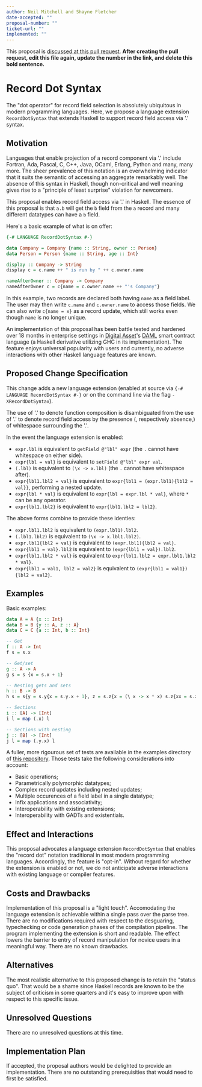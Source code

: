 ```yaml
---
author: Neil Mitchell and Shayne Fletcher
date-accepted: ""
proposal-number: ""
ticket-url: ""
implemented: ""
---
```


This proposal is [discussed at this pull request](https://github.com/ghc-proposals/ghc-proposals/pull/0>).
**After creating the pull request, edit this file again, update the number in
the link, and delete this bold sentence.**

# Record Dot Syntax

The "dot operator" for record field selection is absolutely ubiquitous in modern programming languages. Here, we propose a language extension `RecordDotSyntax` that extends Haskell to support record field access via '.' syntax.

## Motivation

Languages that enable projection of a record component via '.' include Fortran, Ada, Pascal, C, C++, Java, OCaml, Erlang, Python and many, many more. The sheer prevalence of this notation is an overwhelming indicator that it suits the semantic of accessing an aggregate remarkably well. The absence of this syntax in Haskell, though non-critical and well meaning gives rise to a "principle of least surprise" violation for newcomers.

This proposal enables record field access via '.' in Haskell. The essence of this proposal is that `a.b` will get the `b` field from the `a` record and many different datatypes can have a `b` field.

Here's a basic example of what is on offer:
```haskell
{-# LANGUAGE RecordDotSyntax #-}

data Company = Company {name :: String, owner :: Person}
data Person = Person {name :: String, age :: Int}

display :: Company -> String
display c = c.name ++ " is run by " ++ c.owner.name

nameAfterOwner :: Company -> Company
nameAfterOwner c = c{name = c.owner.name ++ "'s Company"}
```
In this example, two records are declared both having `name` as a field label. The user may then write `c.name` and `c.owner.name` to access those fields. We can also write `c{name = x}` as a record update, which still works even though `name` is no longer unique.

An implementation of this proposal has been battle tested and hardened over 18 months in enterprise settings in [Digital Asset](https://digitalasset.com/)'s [DAML](https://daml.com/) smart contract language (a Haskell derivative utilizing GHC in its implementation). The feature enjoys universal popularity with users and currently, no adverse interactions with other Haskell language features are known.

## Proposed Change Specification

This change adds a new language extension (enabled at source via `{-# LANGUAGE RecordDotSyntax #-}` or on the command line via the flag `-XRecordDotSyntax`).

The use of '.' to denote function composition is disambiguated from the use of '.' to denote record field access by the presence (, respectively absence,) of whitespace surrounding the '.'.

In the event the language extension is enabled:
* `expr.lbl` is equivalent to `getField @"lbl" expr` (the `.` cannot have whitespace on either side).
* `expr{lbl = val}` is equivalent to `setField @"lbl" expr val`.
* `(.lbl)` is equivalent to `(\x -> x.lbl)` (the `.` cannot have whitespace after).
* `expr{lbl1.lbl2 = val}` is equivalent to `expr{lbl1 = (expr.lbl1){lbl2 = val}}`, performing a nested update.
* `expr{lbl * val}` is equivalent to `expr{lbl = expr.lbl * val}`, where `*` can be any operator.
* `expr{lbl1.lbl2}` is equivalent to `expr{lbl1.lbl2 = lbl2}`.

The above forms combine to provide these identies:
* `expr.lbl1.lbl2` is equivalent to `(expr.lbl1).lbl2`.
* `(.lbl1.lbl2)` is equivalent to `(\x -> x.lbl1.lbl2)`.
* `expr.lbl1{lbl2 = val}` is equivalent to `(expr.lbl1){lbl2 = val}`.
* `expr{lbl1 = val}.lbl2` is equivalent to `(expr{lbl1 = val}).lbl2`.
* `expr{lbl1.lbl2 * val}` is equivalent to `expr{lbl1.lbl2 = expr.lbl1.lbl2 * val}`.
* `expr{lbl1 = val1, lbl2 = val2}` is equivalent to `(expr{lbl1 = val1}){lbl2 = val2}`.

## Examples

Basic examples:
```haskell
data A = A {x :: Int}
data B = B {y :: A, z :: A}
data C = C {a :: Int, b :: Int}

-- Get
f :: A -> Int
f s = s.x

-- Get/set
g :: A -> A
g s = s {x = s.x + 1}

-- Nesting gets and sets
h :: B -> B
h s = s{y = s.y{x = s.y.x + 1}, z = s.z{x = (\ x -> x * x) s.z{xx = s.z.x}.x}}

-- Sections
i :: [A] -> [Int]
i l = map (.x) l

-- Sections with nesting
j :: [B] -> [Int]
j l = map (.y.x) l
```

A fuller, more rigourous set of tests are available in the examples directory of [this repository](https://github.com/ndmitchell/record-dot-preprocessor). Those tests take the following considerations into account:
- Basic operations;
- Parametrically polymorphic datatypes;
- Complex record updates including nested updates;
- Multiple occurences of a field label in a single datatype;
- Infix applications and associativity;
- Interoperability with existing extensions;
- Interoperability with GADTs and existentials.

## Effect and Interactions

This proposal advocates a language extension `RecordDotSyntax` that enables the "record dot" notation traditional in most modern programming languages. Accordingly, the feature is "opt-in". Without regard for whether the extension is enabled or not, we do not anticipate adverse interactions with existing language or compiler features.

## Costs and Drawbacks

Implementation of this proposal is a "light touch". Accomodating the language extension is achievable within a single pass over the parse tree. There are no modifications required with respect to the desguaring, typechecking or code generation phases of the compilation pipeline. The program implementing the extension is short and readable. The effect lowers the barrier to entry of record manipulation for novice users in a meaningful way. There are no known drawbacks.

## Alternatives

The most realistic alternative to this proposed change is to retain the "status quo". That would be a shame since Haskell records are known to be the subject of criticism in some quarters and it's easy to improve upon with respect to this specific issue.

## Unresolved Questions

There are no unresolved questions at this time.


## Implementation Plan

If accepted, the proposal authors would be delighted to provide an implementation. There are no outstanding prerequisities that would need to first be satisfied.
